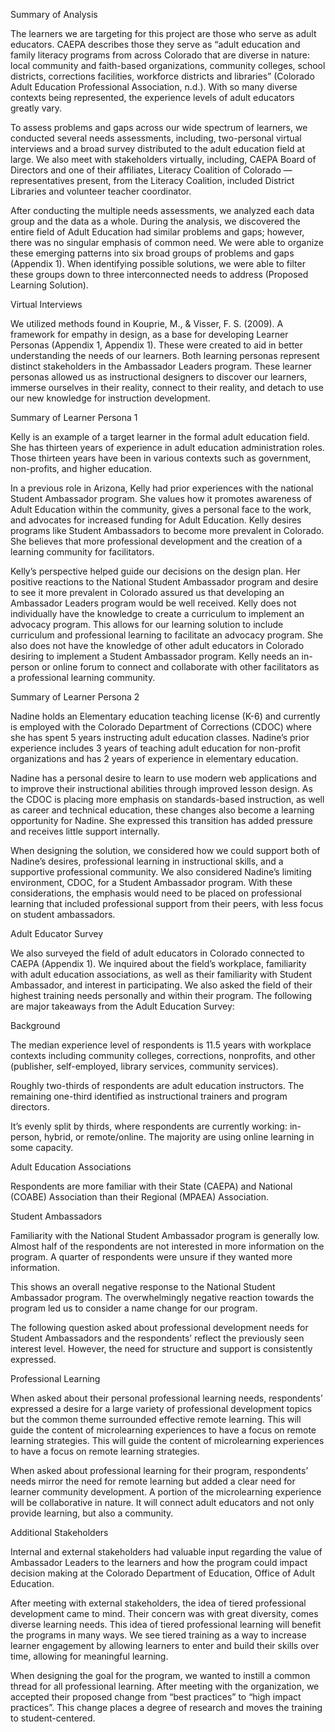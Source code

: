 Summary of Analysis

The learners we are targeting for this project are those who serve as adult educators. CAEPA describes those they serve as “adult education and family literacy programs from across Colorado that are diverse in nature: local community and faith-based organizations, community colleges, school districts, corrections facilities, workforce districts and libraries” (Colorado Adult Education Professional Association, n.d.). With so many diverse contexts being represented, the experience levels of adult educators greatly vary.

To assess problems and gaps across our wide spectrum of learners, we conducted several needs assessments, including, two-personal virtual interviews and a broad survey distributed to the adult education field at large. We also meet with stakeholders virtually, including, CAEPA Board of Directors and one of their affiliates, Literacy Coalition of Colorado — representatives present, from the Literacy Coalition, included District Libraries and volunteer teacher coordinator.

After conducting the multiple needs assessments, we analyzed each data group and the data as a whole. During the analysis, we discovered the entire field of Adult Education had similar problems and gaps; however, there was no singular emphasis of common need. We were able to organize these emerging patterns into six broad groups of problems and gaps (Appendix 1). When identifying possible solutions, we were able to filter these groups down to three interconnected needs to address (Proposed Learning Solution).

Virtual Interviews

We utilized methods found in Kouprie, M., & Visser, F. S. (2009). A framework for empathy in design, as a base for developing Learner Personas (Appendix 1, Appendix 1). These were created to aid in better understanding the needs of our learners. Both learning personas represent distinct stakeholders in the Ambassador Leaders program. These learner personas allowed us as instructional designers to discover our learners, immerse ourselves in their reality, connect to their reality, and detach to use our new knowledge for instruction development.

Summary of Learner Persona 1

Kelly is an example of a target learner in the formal adult education field. She has thirteen years of experience in adult education administration roles. Those thirteen years have been in various contexts such as government, non-profits, and higher education.

In a previous role in Arizona, Kelly had prior experiences with the national Student Ambassador program. She values how it promotes awareness of Adult Education within the community, gives a personal face to the work, and advocates for increased funding for Adult Education. Kelly desires programs like Student Ambassadors to become more prevalent in Colorado. She believes that more professional development and the creation of a learning community for facilitators.

Kelly’s perspective helped guide our decisions on the design plan. Her positive reactions to the National Student Ambassador program and desire to see it more prevalent in Colorado assured us that developing an Ambassador Leaders program would be well received. Kelly does not individually have the knowledge to create a curriculum to implement an advocacy program. This allows for our learning solution to include curriculum and professional learning to facilitate an advocacy program. She also does not have the knowledge of other adult educators in Colorado desiring to implement a Student Ambassador program. Kelly needs an in-person or online forum to connect and collaborate with other facilitators as a professional learning community.

Summary of Learner Persona 2

Nadine holds an Elementary education teaching license (K-6) and currently is employed with the Colorado Department of Corrections (CDOC) where she has spent 5 years instructing adult education classes. Nadine’s prior experience includes 3 years of teaching adult education for non-profit organizations and has 2 years of experience in elementary education.

Nadine has a personal desire to learn to use modern web applications and to improve their instructional abilities through improved lesson design. As the CDOC is placing more emphasis on standards-based instruction, as well as career and technical education, these changes also become a learning opportunity for Nadine. She expressed this transition has added pressure and receives little support internally.

When designing the solution, we considered how we could support both of Nadine’s desires, professional learning in instructional skills, and a supportive professional community. We also considered Nadine’s limiting environment, CDOC, for a Student Ambassador program. With these considerations, the emphasis would need to be placed on professional learning that included professional support from their peers, with less focus on student ambassadors.

Adult Educator Survey

We also surveyed the field of adult educators in Colorado connected to CAEPA (Appendix 1). We inquired about the field’s workplace, familiarity with adult education associations, as well as their familiarity with Student Ambassador, and interest in participating. We also asked the field of their highest training needs personally and within their program. The following are major takeaways from the Adult Education Survey:

Background

The median experience level of respondents is 11.5 years with workplace contexts including community colleges, corrections, nonprofits, and other (publisher, self-employed, library services, community services).

Roughly two-thirds of respondents are adult education instructors. The remaining one-third identified as instructional trainers and program directors.

It’s evenly split by thirds, where respondents are currently working: in-person, hybrid, or remote/online. The majority are using online learning in some capacity.

Adult Education Associations

Respondents are more familiar with their State (CAEPA) and National (COABE) Association than their Regional (MPAEA) Association.

Student Ambassadors

Familiarity with the National Student Ambassador program is generally low. Almost half of the respondents are not interested in more information on the program. A quarter of respondents were unsure if they wanted more information.

This shows an overall negative response to the National Student Ambassador program. The overwhelmingly negative reaction towards the program led us to consider a name change for our program.

The following question asked about professional development needs for Student Ambassadors and the respondents’ reflect the previously seen interest level. However, the need for structure and support is consistently expressed.

Professional Learning

When asked about their personal professional learning needs, respondents’ expressed a desire for a large variety of professional development topics but the common theme surrounded effective remote learning. This will guide the content of microlearning experiences to have a focus on remote learning strategies. This will guide the content of microlearning experiences to have a focus on remote learning strategies.

When asked about professional learning for their program, respondents’ needs mirror the need for remote learning but added a clear need for learner community development. A portion of the microlearning experience will be collaborative in nature. It will connect adult educators and not only provide learning, but also a community.

Additional Stakeholders

Internal and external stakeholders had valuable input regarding the value of Ambassador Leaders to the learners and how the program could impact decision making at the Colorado Department of Education, Office of Adult Education.

After meeting with external stakeholders, the idea of tiered professional development came to mind. Their concern was with great diversity, comes diverse learning needs. This idea of tiered professional learning will benefit the programs in many ways. We see tiered training as a way to increase learner engagement by allowing learners to enter and build their skills over time, allowing for meaningful learning.

When designing the goal for the program, we wanted to instill a common thread for all professional learning. After meeting with the organization, we accepted their proposed change from “best practices” to “high impact practices”. This change places a degree of research and moves the training to student-centered.
